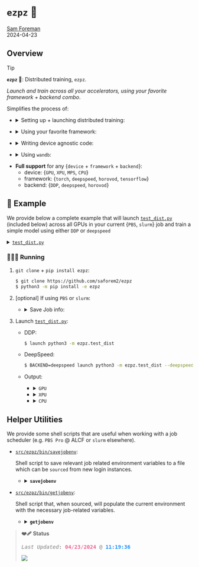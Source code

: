 # `ezpz` 🍋
[Sam Foreman](https://samforeman.me)  
2024-04-23

## Overview

> [!TIP]
> **<code>ezpz</code> 🍋**: Distributed training, `ezpz`.
> 
> _Launch and train across all your accelerators, using your favorite
> framework + backend combo_.
> 
> Simplifies the process of:
>
> - <details>
>   <summary>
>   Setting up + launching distributed training:
>   </summary>
>
>   - <details closed>
>     <summary>
>     <code>import ezpz as ez</code>
>     </summary>
>
>     - `RANK =`
>       [`ez.setup_torch(backend=backend)`](https://github.com/saforem2/ezpz/blob/main/src/ezpz/dist.py#L551)
>       <span class="dim-text">for `backend` $\in$ {`DDP`, `deepspeed`,
>       `horovod`}</span>
>
>     - `RANK =`
>       [`ez.get_rank()`](https://github.com/saforem2/ezpz/blob/main/src/ezpz/dist.py#396)
>
>     - `LOCAL_RANK =`
>       [`ez.get_local_rank()`](https://github.com/saforem2/ezpz/blob/main/src/ezpz/dist.py#448)
>
>     - `WORLD_SIZE =`
>       [`ez.get_world_size()`](https://github.com/saforem2/ezpz/blob/main/src/ezpz/dist.py#L417)
>
>     <span class="dim-text">(see
>     [`ezpz/dist.py`](https://github.com/saforem2/ezpz/blob/main/src/ezpz/dist.py)
>     for more details).</span>
>
>   </details>
>
> </details>
>
> - <details closed>
>   <summary>
>   Using your favorite framework:
>   </summary>
>
>   - `framework=pytorch` + `backend={DDP, deepspeed, horovod}`
>
>   - `framework=tensorflow` + `backend=horovod`
>
>   - [`ez.get_torch_device()`](https://github.com/saforem2/ezpz/blob/main/src/ezpz/dist.py#L332):
>     {`cuda`, `xpu`, `mps`, `cpu`}
>
>   - [`ez.get_torch_backend()`](https://github.com/saforem2/ezpz/blob/main/src/ezpz/dist.py#L348):
>     {`nccl`, `ccl`, `gloo`}
>
>   *2ez* 😎. (see [frameworks](#frameworks) for additional details)
>
> </details>
>
> - <details closed>
>   <summary>
>   Writing device agnostic code:
>   </summary>
>
>   - <details>
>     <summary>
>     <a href="https://github.com/saforem2/ezpz/blob/main/src/ezpz/dist.py#L332"><code>ezpz.get_torch_device()</code></a>
>     </summary>
>
>     ``` python
>     >>> import ezpz as ez
>     >>> DEVICE = ez.get_torch_device()
>     >>> model = torch.nn.Linear(10, 10)
>     >>> model.to(DEVICE)
>     >>> x = torch.randn((10, 10), device=DEVICE)
>     >>> y = model(x)
>     >>> y.device
>     device(type='mps', index=0)
>     ```
>
>   </details>
>
> </details>
>
> - <details closed>
>   <summary>
>   Using <code>wandb</code>:
>   </summary>
>
>   - `ez.setup_wandb(project_name='ezpz')`
>
> </details>
>
> - **Full support** for any {`device` + `framework` + `backend`}:
>   - device: {`GPU`, `XPU`, `MPS`, `CPU`}
>   - framework: {`torch`, `deepspeed`, `horovod`, `tensorflow`}
>   - backend: {`DDP`, `deepspeed`, `horovod`}

## 📝 Example

We provide below a complete example that will launch
[`test_dist.py`](./src/ezpz/test_dist.py) (included below) across all
GPUs in your current {`PBS`, `slurm`} job and train a simple model using
either `DDP` or `deepspeed`

<details closed>
  
<summary><a href="https://github.com/saforem2/ezpz/blob/main/src/ezpz/test_dist.py"><code>test_dist.py</code></a></summary>

```python
import os
import logging
import time
from typing import Optional
import torch
import ezpz as ez

# backend can be any of DDP, deespepeed, horovod
DIST_INIT = ez.setup_torch_distributed(
  backend=(
      backend := os.environ.get('BACKEND', 'DDP')
  ),
  port=(
      port := os.environ.get("MASTER_PORT", "29500")
  )
)
DEVICE = ez.get_torch_device()
RANK = DIST_INIT['rank']
WORLD_SIZE = DIST_INIT['world_size']
LOCAL_RANK = DIST_INIT['local_rank']
# WORLD_SIZE = ez.get_world_size()
# LOCAL_RANK = ez.get_local_rank()
DEVICE_ID = f"{DEVICE}:{LOCAL_RANK}"
_ = ez.print_dist_setup()

if DEVICE == "cuda" and torch.cuda.is_available():
  torch.cuda.set_device(LOCAL_RANK)

# log only from RANK == 0
logger = logging.getLogger(__name__)
logger.setLevel("INFO") if RANK == 0 else logger.setLevel("CRITICAL")

BATCH_SIZE = 64
INPUT_SIZE = 128
OUTPUT_SIZE = 128
DTYPE = torch.get_default_dtype()

logger.info(f"{DIST_INIT=}")


class Network(torch.nn.Module):
  def __init__(
          self,
          input_dim: int = 128,
          output_dim: int = 128,
          sizes: Optional[list[int]] = None,
  ):
      super(Network, self).__init__()
      if sizes is None:
          self.layers = torch.nn.Linear(input_dim, output_dim)
      elif len(sizes) > 0:
          layers = [torch.nn.Linear(input_dim, sizes[0])]
          for idx, size in enumerate(sizes[1:]):
              layers.append(
                  torch.nn.Linear(sizes[idx], size)
              )
          layers.append(torch.nn.Linear(sizes[-1], output_dim))
          self.layers = torch.nn.Sequential(*layers)

  def forward(self, x: torch.Tensor) -> torch.Tensor:
      return self.layers(x)


def calc_loss(x: torch.Tensor, y: torch.Tensor) -> torch.Tensor:
  return (y - x).pow(2).sum()


def main():
  model = Network(
      input_dim=INPUT_SIZE,
      output_dim=OUTPUT_SIZE,
      sizes=[1024, 512, 256, 128]
  )
  model.to(DEVICE)
  model.to(DEVICE_ID)
  logger.info(f'{model=}')
  optimizer = torch.optim.Adam(model.parameters())
  if WORLD_SIZE > 1:
      if backend.lower() == 'ddp':
          from torch.nn.parallel import DistributedDataParallel as DDP
          model = DDP(
              model,
              device_ids=[]
          )
      elif backend.lower() in ('ds', 'deepspeed'):
          import deepspeed
          # config = ez.load_ds_config().update(
          #     {"train_micro_batch_size_per_gpu": BATCH_SIZE}
          # )
          import argparse
          parser = argparse.ArgumentParser(description='My training script.')
          parser.add_argument('--local_rank', required=False, type=int, default=-1,  # default=ez.get_local_rank()),
                              help='local rank passed from distributed launcher')
          # Include DeepSpeed configuration arguments
          parser = deepspeed.add_config_arguments(parser)
          cmd_args = parser.parse_args()
          logger.info(f'{cmd_args=}')
          model, optimizer, *_ = deepspeed.initialize(
              args=cmd_args,
              model=model,
              optimizer=optimizer,
          )

  for iter in range(10):
      t0 = time.perf_counter()
      x = torch.rand((BATCH_SIZE, INPUT_SIZE), dtype=DTYPE).to(DEVICE)
      y = model(x)
      loss = calc_loss(x, y)
      dtf = ((t1 := time.perf_counter()) - t0)
      if backend == 'deepspeed':
          model.backward(loss)
          model.step(loss)
      else:
          loss.backward()
          optimizer.step()
      optimizer.zero_grad()
      dtb = time.perf_counter() - t1
      logger.info(
          ', '.join([
              f'{iter=}',
              f'loss={loss.item():.5f}',
              f'dt={dtf+dtb:.3f}',
              f'{dtf=:.3f}',
              f'{dtb=:.3f}'
          ])
      )


if __name__ == '__main__':
  main()
```

</details>

### 🏃🏻‍♂️ Running

1.  `git clone` + `pip install ezpz`:

    ``` bash
    $ git clone https://github.com/saforem2/ezpz
    $ python3 -m pip install -e ezpz
    ```

2.  <span class="dim-text">\[optional\]</span> If using `PBS` or
    `slurm`:

    - <details closed>
      <summary>
      Save Job info:
      </summary>

      - [`savejobenv`](./src/ezpz/bin/savejobenv):

        ``` bash
        $ source ezpz/src/ezpz/bin/savejobenv
        ┌───────────────────────────────────────────────────────────────────
        │ Writing PBS vars to /home/foremans/.pbsenv
        │ HOSTFILE: /var/spool/pbs/aux/8992614.amn-0001
        │ NHOSTS: 2
        │ NGPU_PER_HOST: 12 GPUs per host
        │ NGPUS: 24 GPUs total
        └───────────────────────────────────────────────────────────────────
        ┌───────────────────────────────────────────────────────────────────
        │ [DIST INFO]:
        │   • Writing Job info to /home/foremans/.pbsenv
        │     • HOSTFILE: /var/spool/pbs/aux/8992614.amn-0001
        │     • NHOSTS: 2
        │     • NGPU_PER_HOST: 12
        │     • NGPUS = (NHOSTS * NGPU_PER_HOST) = 24
        └──────────────────────────────────────────────────────────────────
        ┌──────────────────────────────────────────────────────────────────
        │ [Hosts]:
        │       • x1921c0s0b0n0.hostmgmt2000.cm.americas.sgi.com, x1921c0s2b0n0.hostmgmt2000.cm.americas.sgi.com
        │     • [host:0] - x1921c0s0b0n0.hostmgmt2000.cm.americas.sgi.com
        │     • [host:1] - x1921c0s2b0n0.hostmgmt2000.cm.americas.sgi.com
        └──────────────────────────────────────────────────────────────────
        ┌────────────────────────────────────────────────────────────────────────────────
        │ YOU ARE HERE: /home/foremans
        │ Run 'source ./bin/getjobenv' in a NEW SHELL to automatically set env vars
        └────────────────────────────────────────────────────────────────────────────────
        ┌──────────────────────────────────────────────────────────────────
        │ [Launch]:
        │     • Use: 'launch' (=mpiexec --verbose --envall -n 24 -ppn 12 --hostfile /var/spool/pbs/aux/8992614.amn-0001)
        │       to launch job
        └───────────────────────────────────────────────────────────────────
        ```

        this will automatically define a `launch` alias:

        ``` bash
        ┌──────────────────────────────────────────────────────────────────
        │ [Launch]:
        │     • Use: 'launch' (=mpiexec --verbose --envall -n 24 -ppn 12 --hostfile /var/spool/pbs/aux/8992614.amn-0001)
        │       to launch job
        └───────────────────────────────────────────────────────────────────
        ```

      </details>

3.  Launch [`test_dist.py`](./src/ezpz/test_dist.py):

    - DDP:

      ``` bash
      $ launch python3 -m ezpz.test_dist
      ```

    - DeepSpeed:

      ``` bash
      $ BACKEND=deepspeed launch python3 -m ezpz.test_dist --deepspeed --deepspeed_config ezpz/src/ezpz/conf/ds_config.json
      ```

    - Output:

      - <details closed>
        <summary>
        <code>GPU</code>
        </summary>

        ``` bash
        # [07:26:13 PM] [foremans@x3005c0s25b1n0] ~ 2024-04-20
        $ launch python3 -m ezpz.test_dist |& tee ezpz-test-dist.log

        Connected to tcp://x3005c0s13b0n0.hsn.cm.polaris.alcf.anl.gov:7919
        Found executable /lus/eagle/projects/datascience/foremans/miniconda3/envs/2024-04-20/bin/python3
        Launching application 9e4c8311-1729-4385-b1d2-d4cd6006ac1d
        [2024-04-20 19:26:22][INFO][dist:290] - [device='cuda'][rank=1/7][local_rank=1/3][node=1/1]
        [2024-04-20 19:26:22][INFO][dist:290] - [device='cuda'][rank=5/7][local_rank=1/3][node=1/1]
        [2024-04-20 19:26:22][INFO][dist:290] - [device='cuda'][rank=3/7][local_rank=3/3][node=1/1]
        [2024-04-20 19:26:22][INFO][dist:290] - [device='cuda'][rank=7/7][local_rank=3/3][node=1/1]
        [2024-04-20 19:26:22][INFO][dist:290] - [device='cuda'][rank=4/7][local_rank=0/3][node=0/1]
        [2024-04-20 19:26:22][INFO][dist:290] - [device='cuda'][rank=6/7][local_rank=2/3][node=0/1]
        [2024-04-20 19:26:22][INFO][dist:290] - [device='cuda'][rank=2/7][local_rank=2/3][node=0/1]
        [2024-04-20 19:26:22][INFO][dist:290] - [device='cuda'][rank=0/7][local_rank=0/3][node=0/1]
        [2024-04-20 19:26:22][WARNING][dist:296] - Using [8 / 8] available "cuda" devices !!
        [2024-04-20 19:26:22][INFO][test_dist:46] - DIST_INIT={'world_size': 8, 'rank': 0, 'local_rank': 0}
        [2024-04-20 19:26:24][INFO][test_dist:84] - model=Network(
          (layers): Sequential(
            (0): Linear(in_features=128, out_features=1024, bias=True)
            (1): Linear(in_features=1024, out_features=512, bias=True)
            (2): Linear(in_features=512, out_features=256, bias=True)
            (3): Linear(in_features=256, out_features=128, bias=True)
            (4): Linear(in_features=128, out_features=128, bias=True)
          )
        )
        [2024-04-20 19:26:28][INFO][test_dist:126] - iter=0, loss=2789.99072, dt=0.664, dtf=0.659, dtb=0.005
        [2024-04-20 19:26:28][INFO][test_dist:126] - iter=1, loss=1961.33459, dt=0.002, dtf=0.001, dtb=0.002
        [2024-04-20 19:26:28][INFO][test_dist:126] - iter=2, loss=1450.47461, dt=0.002, dtf=0.000, dtb=0.002
        [2024-04-20 19:26:28][INFO][test_dist:126] - iter=3, loss=1088.81958, dt=0.002, dtf=0.000, dtb=0.002
        [2024-04-20 19:26:28][INFO][test_dist:126] - iter=4, loss=945.28839, dt=0.002, dtf=0.000, dtb=0.002
        [2024-04-20 19:26:28][INFO][test_dist:126] - iter=5, loss=906.78857, dt=0.002, dtf=0.000, dtb=0.001
        [2024-04-20 19:26:28][INFO][test_dist:126] - iter=6, loss=789.18243, dt=0.002, dtf=0.000, dtb=0.002
        [2024-04-20 19:26:28][INFO][test_dist:126] - iter=7, loss=751.63477, dt=0.002, dtf=0.000, dtb=0.002
        [2024-04-20 19:26:28][INFO][test_dist:126] - iter=8, loss=735.62915, dt=0.002, dtf=0.000, dtb=0.002
        [2024-04-20 19:26:28][INFO][test_dist:126] - iter=9, loss=732.12775, dt=0.002, dtf=0.000, dtb=0.001
        ```

        </details>

      - <details closed>
        <summary>
        <code>XPU</code>
        </summary>

        ``` bash
        # [04:50:57 PM] [foremans@x1921c0s0b0n0] ~/q/llm.devkit/Megatron-DeepSpeed/dep/ezpz/s/ezpz  main q4-drop 32s
        $ launch python3 -Wignore test_dist.py
        Connected to tcp://x1921c0s0b0n0.hostmgmt2000.cm.americas.sgi.com:7919
        Found executable /home/foremans/miniconda3/envs/q4-drop/bin/python3
        Launching application 5bf3e9e8-89fb-412a-a49e-3c81601436b7
        [2024-04-19 16:51:06][INFO][dist:290] - [device='xpu'][rank=9/23][local_rank=9/11][node=1/1]
        [2024-04-19 16:51:06][INFO][dist:290] - [device='xpu'][rank=14/23][local_rank=2/11][node=0/1]
        [2024-04-19 16:51:06][INFO][dist:290] - [device='xpu'][rank=3/23][local_rank=3/11][node=1/1]
        [2024-04-19 16:51:06][INFO][dist:290] - [device='xpu'][rank=17/23][local_rank=5/11][node=1/1]
        [2024-04-19 16:51:06][INFO][dist:290] - [device='xpu'][rank=6/23][local_rank=6/11][node=0/1]
        [2024-04-19 16:51:06][INFO][dist:290] - [device='xpu'][rank=13/23][local_rank=1/11][node=1/1]
        [2024-04-19 16:51:06][INFO][dist:290] - [device='xpu'][rank=7/23][local_rank=7/11][node=1/1]
        [2024-04-19 16:51:06][INFO][dist:290] - [device='xpu'][rank=19/23][local_rank=7/11][node=1/1]
        [2024-04-19 16:51:06][INFO][dist:290] - [device='xpu'][rank=8/23][local_rank=8/11][node=0/1]
        [2024-04-19 16:51:06][INFO][dist:290] - [device='xpu'][rank=21/23][local_rank=9/11][node=1/1]
        [2024-04-19 16:51:06][INFO][dist:290] - [device='xpu'][rank=10/23][local_rank=10/11][node=0/1]
        [2024-04-19 16:51:06][INFO][dist:290] - [device='xpu'][rank=22/23][local_rank=10/11][node=0/1]
        [2024-04-19 16:51:06][INFO][dist:290] - [device='xpu'][rank=11/23][local_rank=11/11][node=1/1]
        [2024-04-19 16:51:06][INFO][dist:290] - [device='xpu'][rank=23/23][local_rank=11/11][node=1/1]
        [2024-04-19 16:51:06][INFO][dist:290] - [device='xpu'][rank=2/23][local_rank=2/11][node=0/1]
        [2024-04-19 16:51:06][INFO][dist:290] - [device='xpu'][rank=20/23][local_rank=8/11][node=0/1]
        [2024-04-19 16:51:06][INFO][dist:290] - [device='xpu'][rank=4/23][local_rank=4/11][node=0/1]
        [2024-04-19 16:51:06][INFO][dist:290] - [device='xpu'][rank=15/23][local_rank=3/11][node=1/1]
        [2024-04-19 16:51:06][INFO][dist:290] - [device='xpu'][rank=18/23][local_rank=6/11][node=0/1]
        [2024-04-19 16:51:06][INFO][dist:290] - [device='xpu'][rank=12/23][local_rank=0/11][node=0/1]
        [2024-04-19 16:51:06][INFO][dist:290] - [device='xpu'][rank=1/23][local_rank=1/11][node=1/1]
        [2024-04-19 16:51:06][INFO][dist:290] - [device='xpu'][rank=16/23][local_rank=4/11][node=0/1]
        [2024-04-19 16:51:06][INFO][dist:290] - [device='xpu'][rank=5/23][local_rank=5/11][node=1/1]
        [2024-04-19 16:51:06][INFO][dist:239] - DistInfo={
            "DEVICE": "xpu",
            "DEVICE_ID": "xpu:0",
            "DISTRIBUTED_BACKEND": "ccl",
            "GPUS_PER_NODE": 12,
            "HOSTFILE": "/var/spool/pbs/aux/8992337.amn-0001",
            "HOSTNAME": "x1921c0s0b0n0.hostmgmt2000.cm.americas.sgi.com",
            "HOSTS": "['x1921c0s0b0n0', 'x1921c0s5b0n0']",
            "LOCAL_RANK": 0,
            "MACHINE": "SunSpot",
            "NGPUS": 24,
            "NODE_ID": 0,
            "NUM_NODES": 2,
            "RANK": 0,
            "SCHEDULER": "PBS",
            "WORLD_SIZE_IN_USE": 24,
            "WORLD_SIZE_TOTAL": 24
        }
        [2024-04-19 16:51:06][INFO][dist:602] - Using oneccl_bindings from: /lus/gila/projects/Aurora_deployment/foremans/q4-drop_sunspot/llm.devkit/torch-ccl/oneccl_bindings_for_pytorch/__init__.py
        [2024-04-19 16:51:06][INFO][dist:604] - Using ipex from: /home/foremans/miniconda3/envs/q4-drop/lib/python3.9/site-packages/intel_extension_for_pytorch/__init__.py
        [2024-04-19 16:51:06][INFO][dist:605] - [0/24] Using device='xpu' with backend='DDP' + 'ccl' for distributed training.
        [2024-04-19 16:51:06][INFO][dist:290] - [device='xpu'][rank=0/23][local_rank=0/11][node=0/1]
        [2024-04-19 16:51:06][WARNING][dist:296] - Using [24 / 24] available "xpu" devices !!
        2024:04:19-16:51:06:(16909) |CCL_WARN| MPI was initialized externally, CCL-MPI specific environment is ignored
        [2024-04-19 16:51:06][INFO][test_dist:71] - model=Network(
          (layers): Sequential(
            (0): Linear(in_features=128, out_features=1024, bias=True)
            (1): Linear(in_features=1024, out_features=512, bias=True)
            (2): Linear(in_features=512, out_features=256, bias=True)
            (3): Linear(in_features=256, out_features=128, bias=True)
            (4): Linear(in_features=128, out_features=128, bias=True)
          )
        )
        [2024-04-19 16:51:18][INFO][test_dist:101] - iter=0, loss=2709.53418, dt=1.380, dtf=0.950, dtb=0.430
        [2024-04-19 16:51:18][INFO][test_dist:101] - iter=1, loss=2058.49805, dt=0.133, dtf=0.002, dtb=0.131
        [2024-04-19 16:51:18][INFO][test_dist:101] - iter=2, loss=1507.91187, dt=0.004, dtf=0.001, dtb=0.004
        [2024-04-19 16:51:18][INFO][test_dist:101] - iter=3, loss=1181.78577, dt=0.004, dtf=0.001, dtb=0.003
        [2024-04-19 16:51:18][INFO][test_dist:101] - iter=4, loss=949.43561, dt=0.004, dtf=0.001, dtb=0.003
        [2024-04-19 16:51:18][INFO][test_dist:101] - iter=5, loss=848.14905, dt=0.004, dtf=0.001, dtb=0.003
        [2024-04-19 16:51:18][INFO][test_dist:101] - iter=6, loss=788.76123, dt=0.004, dtf=0.001, dtb=0.003
        [2024-04-19 16:51:18][INFO][test_dist:101] - iter=7, loss=753.59509, dt=0.004, dtf=0.001, dtb=0.003
        [2024-04-19 16:51:18][INFO][test_dist:101] - iter=8, loss=750.62225, dt=0.004, dtf=0.001, dtb=0.003
        [2024-04-19 16:51:18][INFO][test_dist:101] - iter=9, loss=740.23474, dt=0.004, dtf=0.001, dtb=0.003
        Application 5bf3e9e8 resources: utime=621s stime=111s maxrss=1746816KB inblock=192 oublock=16 minflt=10719359 majflt=7493 nvcsw=169332 nivcsw=77546
        ```

      </details>

      - <details closed>
        <summary>
        <code>CPU</code>
        </summary>

        ``` bash
        $ TORCH_DEVICE=cpu mpirun -np 12 python3 test_dist.py
        [2024-04-19 14:44:12][INFO][dist:290] - [device='cpu'][rank=1/11][local_rank=1/11][node=0/0]
        [2024-04-19 14:44:12][INFO][dist:290] - [device='cpu'][rank=3/11][local_rank=3/11][node=0/0]
        [2024-04-19 14:44:12][INFO][dist:290] - [device='cpu'][rank=6/11][local_rank=6/11][node=0/0]
        [2024-04-19 14:44:12][INFO][dist:290] - [device='cpu'][rank=5/11][local_rank=5/11][node=0/0]
        [2024-04-19 14:44:12][INFO][dist:290] - [device='cpu'][rank=2/11][local_rank=2/11][node=0/0]
        [2024-04-19 14:44:12][INFO][dist:290] - [device='cpu'][rank=10/11][local_rank=10/11][node=0/0]
        [2024-04-19 14:44:12][INFO][dist:290] - [device='cpu'][rank=4/11][local_rank=4/11][node=0/0]
        [2024-04-19 14:44:12][INFO][dist:290] - [device='cpu'][rank=7/11][local_rank=7/11][node=0/0]
        [2024-04-19 14:44:12][INFO][dist:290] - [device='cpu'][rank=9/11][local_rank=9/11][node=0/0]
        [2024-04-19 14:44:13][INFO][dist:290] - [device='cpu'][rank=11/11][local_rank=11/11][node=0/0]
        [2024-04-19 14:44:13][INFO][dist:290] - [device='cpu'][rank=8/11][local_rank=8/11][node=0/0]
        [2024-04-19 14:44:13][INFO][dist:239] - DistInfo={
            "DEVICE": "cpu",
            "DEVICE_ID": "cpu:0",
            "DISTRIBUTED_BACKEND": "gloo",
            "GPUS_PER_NODE": 12,
            "HOSTFILE": "/Users/samforeman/projects/saforem2/ezpz/src/ezpz/hostfile",
            "HOSTNAME": "Sams-MacBook-Pro.local",
            "HOSTS": "['Sams-MacBook-Pro']",
            "LOCAL_RANK": 0,
            "MACHINE": "Sams-MacBook-Pro.local",
            "NGPUS": 12,
            "NODE_ID": 0,
            "NUM_NODES": 1,
            "RANK": 0,
            "SCHEDULER": "LOCAL",
            "WORLD_SIZE_IN_USE": 12,
            "WORLD_SIZE_TOTAL": 12
        }
        [2024-04-19 14:44:13][INFO][dist:605] - [0/12] Using device='cpu' with backend='DDP' + 'gloo' for distributed training.
        [2024-04-19 14:44:13][INFO][dist:290] - [device='cpu'][rank=0/11][local_rank=0/11][node=0/0]
        [2024-04-19 14:44:13][WARNING][dist:296] - Using [12 / 12] available "cpu" devices !!
        [2024-04-19 14:44:13][INFO][test_dist:72] - model=Network(
          (layers): Sequential(
            (0): Linear(in_features=128, out_features=1024, bias=True)
            (1): Linear(in_features=1024, out_features=512, bias=True)
            (2): Linear(in_features=512, out_features=256, bias=True)
            (3): Linear(in_features=256, out_features=128, bias=True)
            (4): Linear(in_features=128, out_features=128, bias=True)
          )
        )
        [2024-04-19 14:44:14][INFO][test_dist:102] - iter=0, loss=2801.62549, dt=0.389, dtf=0.042, dtb=0.348
        [2024-04-19 14:44:14][INFO][test_dist:102] - iter=1, loss=2092.84692, dt=0.051, dtf=0.010, dtb=0.041
        [2024-04-19 14:44:14][INFO][test_dist:102] - iter=2, loss=1482.45520, dt=0.037, dtf=0.004, dtb=0.033
        [2024-04-19 14:44:14][INFO][test_dist:102] - iter=3, loss=1174.38037, dt=0.033, dtf=0.002, dtb=0.031
        [2024-04-19 14:44:14][INFO][test_dist:102] - iter=4, loss=938.39917, dt=0.032, dtf=0.003, dtb=0.030
        [2024-04-19 14:44:14][INFO][test_dist:102] - iter=5, loss=888.37390, dt=0.035, dtf=0.001, dtb=0.033
        [2024-04-19 14:44:14][INFO][test_dist:102] - iter=6, loss=784.63470, dt=0.036, dtf=0.003, dtb=0.032
        [2024-04-19 14:44:14][INFO][test_dist:102] - iter=7, loss=749.53839, dt=0.033, dtf=0.002, dtb=0.031
        [2024-04-19 14:44:14][INFO][test_dist:102] - iter=8, loss=732.22656, dt=0.036, dtf=0.003, dtb=0.034
        [2024-04-19 14:44:15][INFO][test_dist:102] - iter=9, loss=730.63776, dt=0.034, dtf=0.001, dtb=0.033
        35.68s user 17.20s system 546% cpu 9.681s total
        ```

    </details>

## Helper Utilities

We provide some shell scripts that are useful when working with a job
scheduler (e.g. `PBS Pro` @ ALCF or `slurm` elsewhere).

- [`src/ezpz/bin/savejobenv`](./src/ezpz/bin/savejobenv):

  Shell script to save relevant job related environment variables to a
  file which can be `sourced` from new login instances.

  - <details closed>
    <summary>
    <b><code>savejobenv</code></b>
    </summary>

    - Launch a job, clone (or navigate into) `ezpz`, and `source`
      [`src/ezpz/bin/savejobenv`](./src/ezpz/bin/savejobenv):

    ``` bash
    (thetalogin4) $ qsub-gpu -A datascience -n 2 -q full-node --attrs="filesystems=home,grand,eagle,theta-fs0:ssds=required" -t 06:00 -I
    Job routed to queue "full-node".
    Wait for job 10155652 to start...
    Opening interactive session to thetagpu04
    [...]
    ```

    ``` bash
    (thetagpu04) $ git clone https://github.com/saforem2/ezpz
    (thetagpu04) $ source ezpz/src/ezpz/bin/savejobenv
    ┌───────────────────────────────────────────────────────────────────
    │ Writing COBALT vars to /home/foremans/.cobaltenv
    │ HOSTFILE: /var/tmp/cobalt.10155652
    │ NHOSTS: 2
    │ 8 GPUs per host
    │ 16 GPUs total
    └───────────────────────────────────────────────────────────────────
    ┌───────────────────────────────────────────────────────────────────
    │ [DIST INFO]:
    │   • Writing Job info to /home/foremans/.cobaltenv
    │     • HOSTFILE: /var/tmp/cobalt.10155652
    │     • NHOSTS: 2
    │     • NGPU_PER_HOST: 8
    │     • NGPUS = (NHOSTS * NGPU_PER_HOST) = 16
    │ [Hosts]:
    │       • thetagpu04 thetagpu19
    │ [Launch]:
    │     • Use: 'launch' (=mpirun -n  -N  --hostfile /var/tmp/cobalt.10155652 -x PATH -x LD_LIBRARY_PATH)
    │       to launch job
    └───────────────────────────────────────────────────────────────────
    ┌────────────────────────────────────────────────────────────────────────────────
    │ YOU ARE HERE: /home/foremans
    │ Run 'source ./bin/getjobenv' in a NEW SHELL to automatically set env vars
    └────────────────────────────────────────────────────────────────────────────────
    ```

    </details>

- [`src/ezpz/bin/getjobenv`](./src/ezpz/bin/getjobenv):

  Shell script that, when sourced, will populate the current environment
  with the necessary job-related variables.

  - <details closed>
    <summary>
    <b><code>getjobenv</code></b>
    </summary>

    - Now, in a **NEW SHELL**

      ``` bash
      (localhost)   $ ssh <user>@theta
      ```

      ``` bash
      (thetalogin4) $ ssh thetagpu19
      ```

      ``` bash
      (thetagpu19)  $ module load conda/2023-01-11; conda activate base
      (thetagpu19)  $ cd ezpz
      (thetagpu19)  $ source ./src/ezpz/bin/getjobenv
      ┌──────────────────────────────────────────────────────────────────
      │ [Hosts]: 
      │     • thetagpu04, thetagpu19
      └──────────────────────────────────────────────────────────────────
      ┌──────────────────────────────────────────────────────────────────
      │ [DIST INFO]: 
      │     • Loading job env from: /home/foremans/.cobaltenv
      │     • HOSTFILE: /var/tmp/cobalt.10155652
      │     • NHOSTS: 2
      │     • NGPU_PER_HOST: 8
      │     • NGPUS (NHOSTS x NGPU_PER_HOST): 16
      │     • DIST_LAUNCH: mpirun -n 16 -N 8 --hostfile /var/tmp/cobalt.10155652 -x PATH -x LD_LIBRARY_PATH
      │     • Defining alias: launch: aliased to mpirun -n 16 -N 8 --hostfile /var/tmp/cobalt.10155652 -x PATH -x LD_LIBRARY_PATH
      └──────────────────────────────────────────────────────────────────
      (thetagpu19) $ mkdir -p venvs/thetaGPU/2023-01-11
      (thetagpu19) $ python3 -m venv venvs/thetaGPU/2023-01-11 --system-site-packages
      (thetagpu19) $ source venvs/thetaGPU/2023-01-11/bin/activate
      (thetagpu19) $ python3 -m pip install -e . --require-virtualenv
      (thetagpu19) $ launch python3 -m ezpz framework=pytorch backend=DDP
      [2023-10-26 12:21:26,716][ezpz.dist][INFO] - Using DDP for distributed training
      [2023-10-26 12:21:26,787][torch.distributed.distributed_c10d][INFO] - Added key: store_based_barrier_key:1 to store for rank: 13
      [2023-10-26 12:21:26,787][torch.distributed.distributed_c10d][INFO] - Added key: store_based_barrier_key:1 to store for rank: 14
      [2023-10-26 12:21:26,787][torch.distributed.distributed_c10d][INFO] - Added key: store_based_barrier_key:1 to store for rank: 8
      [2023-10-26 12:21:26,787][torch.distributed.distributed_c10d][INFO] - Added key: store_based_barrier_key:1 to store for rank: 12
      [2023-10-26 12:21:26,787][torch.distributed.distributed_c10d][INFO] - Added key: store_based_barrier_key:1 to store for rank: 6
      [2023-10-26 12:21:26,788][torch.distributed.distributed_c10d][INFO] - Added key: store_based_barrier_key:1 to store for rank: 9
      [2023-10-26 12:21:26,787][torch.distributed.distributed_c10d][INFO] - Added key: store_based_barrier_key:1 to store for rank: 10
      [2023-10-26 12:21:26,788][torch.distributed.distributed_c10d][INFO] - Added key: store_based_barrier_key:1 to store for rank: 15
      [2023-10-26 12:21:26,788][torch.distributed.distributed_c10d][INFO] - Added key: store_based_barrier_key:1 to store for rank: 11
      [2023-10-26 12:21:26,789][torch.distributed.distributed_c10d][INFO] - Added key: store_based_barrier_key:1 to store for rank: 7
      [2023-10-26 12:21:26,789][torch.distributed.distributed_c10d][INFO] - Added key: store_based_barrier_key:1 to store for rank: 3
      [2023-10-26 12:21:26,789][torch.distributed.distributed_c10d][INFO] - Added key: store_based_barrier_key:1 to store for rank: 1
      [2023-10-26 12:21:26,789][torch.distributed.distributed_c10d][INFO] - Added key: store_based_barrier_key:1 to store for rank: 4
      [2023-10-26 12:21:26,789][torch.distributed.distributed_c10d][INFO] - Added key: store_based_barrier_key:1 to store for rank: 5
      [2023-10-26 12:21:26,789][torch.distributed.distributed_c10d][INFO] - Added key: store_based_barrier_key:1 to store for rank: 2
      [2023-10-26 12:21:26,798][torch.distributed.distributed_c10d][INFO] - Added key: store_based_barrier_key:1 to store for rank: 0
      [2023-10-26 12:21:26,811][torch.distributed.distributed_c10d][INFO] - Rank 14: Completed store-based barrier for key:store_based_barrier_key:1 with 16 nodes.
      [2023-10-26 12:21:26,812][torch.distributed.distributed_c10d][INFO] - Rank 6: Completed store-based barrier for key:store_based_barrier_key:1 with 16 nodes.
      [2023-10-26 12:21:26,814][torch.distributed.distributed_c10d][INFO] - Rank 13: Completed store-based barrier for key:store_based_barrier_key:1 with 16 nodes.
      [2023-10-26 12:21:26,815][torch.distributed.distributed_c10d][INFO] - Rank 7: Completed store-based barrier for key:store_based_barrier_key:1 with 16 nodes.
      [2023-10-26 12:21:26,816][torch.distributed.distributed_c10d][INFO] - Rank 8: Completed store-based barrier for key:store_based_barrier_key:1 with 16 nodes.
      [2023-10-26 12:21:26,817][torch.distributed.distributed_c10d][INFO] - Rank 3: Completed store-based barrier for key:store_based_barrier_key:1 with 16 nodes.
      [2023-10-26 12:21:26,819][torch.distributed.distributed_c10d][INFO] - Rank 12: Completed store-based barrier for key:store_based_barrier_key:1 with 16 nodes.
      [2023-10-26 12:21:26,820][torch.distributed.distributed_c10d][INFO] - Rank 1: Completed store-based barrier for key:store_based_barrier_key:1 with 16 nodes.
      [2023-10-26 12:21:26,821][torch.distributed.distributed_c10d][INFO] - Rank 10: Completed store-based barrier for key:store_based_barrier_key:1 with 16 nodes.
      [2023-10-26 12:21:26,823][torch.distributed.distributed_c10d][INFO] - Rank 4: Completed store-based barrier for key:store_based_barrier_key:1 with 16 nodes.
      [2023-10-26 12:21:26,825][torch.distributed.distributed_c10d][INFO] - Rank 9: Completed store-based barrier for key:store_based_barrier_key:1 with 16 nodes.
      [2023-10-26 12:21:26,825][torch.distributed.distributed_c10d][INFO] - Rank 5: Completed store-based barrier for key:store_based_barrier_key:1 with 16 nodes.
      [2023-10-26 12:21:26,827][torch.distributed.distributed_c10d][INFO] - Rank 15: Completed store-based barrier for key:store_based_barrier_key:1 with 16 nodes.
      [2023-10-26 12:21:26,828][torch.distributed.distributed_c10d][INFO] - Rank 2: Completed store-based barrier for key:store_based_barrier_key:1 with 16 nodes.
      [2023-10-26 12:21:26,830][torch.distributed.distributed_c10d][INFO] - Rank 11: Completed store-based barrier for key:store_based_barrier_key:1 with 16 nodes.
      [2023-10-26 12:21:26,831][torch.distributed.distributed_c10d][INFO] - Rank 0: Completed store-based barrier for key:store_based_barrier_key:1 with 16 nodes.
      [2023-10-26 12:21:27,035][ezpz.dist][INFO] - RANK: 0 / 15
      {
        "framework": "pytorch",
        "backend": "DDP",
        "use_wandb": false,
        "seed": null,
        "port": null,
        "ds_config_path": null,
        "wandb_project_name": null,
        "precision": null,
        "ngpus": null
      }
      [2023-10-26 12:21:27,038][__main__][INFO] - Output dir: /lus/grand/projects/datascience/foremans/locations/thetaGPU/projects/saforem2/ezpz/outputs/runs/pytorch/DDP/2023-10-26/12-21-25
      [2023-10-26 12:21:27,097][ezpz.dist][INFO] - RANK: 8 / 15
      [2023-10-26 12:21:27,103][ezpz.dist][INFO] - RANK: 6 / 15
      [2023-10-26 12:21:27,104][ezpz.dist][INFO] - RANK: 14 / 15
      [2023-10-26 12:21:27,111][ezpz.dist][INFO] - RANK: 13 / 15
      [2023-10-26 12:21:27,116][ezpz.dist][INFO] - RANK: 1 / 15
      [2023-10-26 12:21:27,126][ezpz.dist][INFO] - RANK: 7 / 15
      [2023-10-26 12:21:27,135][ezpz.dist][INFO] - RANK: 10 / 15
      [2023-10-26 12:21:27,139][ezpz.dist][INFO] - RANK: 12 / 15
      [2023-10-26 12:21:27,141][ezpz.dist][INFO] - RANK: 9 / 15
      [2023-10-26 12:21:27,141][ezpz.dist][INFO] - RANK: 15 / 15
      [2023-10-26 12:21:27,141][ezpz.dist][INFO] - RANK: 11 / 15
      [2023-10-26 12:21:27,141][ezpz.dist][INFO] - RANK: 5 / 15
      [2023-10-26 12:21:27,144][ezpz.dist][INFO] - RANK: 2 / 15
      [2023-10-26 12:21:27,145][ezpz.dist][INFO] - RANK: 4 / 15
      [2023-10-26 12:21:27,145][ezpz.dist][INFO] - RANK: 3 / 15
      16.56s user 30.05s system 706% cpu 6.595s total
      ```

      while this example looked at ThetaGPU, the exact same process will
      work on any of `{ThetaGPU, Polaris, Perlmutter}`.

  </details>

> **<span style="color: var(--ansi-red);">❤️‍🩹 Status</span>**
>
> <pre style="white-space:pre;overflow-x:auto;line-height:normal;font-family:Menlo,'DejaVu Sans Mono',consolas,'Courier New',monospace"><span style="color: #7f7f7f; text-decoration-color: #7f7f7f; font-style: italic">Last Updated</span>: <span style="color: #f06292; text-decoration-color: #f06292; font-weight: bold">04</span><span style="color: #f06292; text-decoration-color: #f06292">/</span><span style="color: #f06292; text-decoration-color: #f06292; font-weight: bold">23</span><span style="color: #f06292; text-decoration-color: #f06292">/</span><span style="color: #f06292; text-decoration-color: #f06292; font-weight: bold">2024</span> <span style="color: #7f7f7f; text-decoration-color: #7f7f7f">@</span> <span style="color: #1a8fff; text-decoration-color: #1a8fff; font-weight: bold">11:19:36</span>
> </pre>
>
> <span class="center"
> style="text-align:center;">[![](https://hits.seeyoufarm.com/api/count/incr/badge.svg?url=https%3A%2F%2Fsaforem2.github.io%2Fezpz&count_bg=%2300CCFF&title_bg=%23303030&icon=&icon_color=%23E7E7E7&title=hits&edge_flat=false)](https://hits.seeyoufarm.com)</span>
